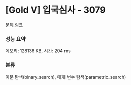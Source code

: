 # [Gold V] 입국심사 - 3079 

[문제 링크](https://www.acmicpc.net/problem/3079) 

### 성능 요약

메모리: 128136 KB, 시간: 204 ms

### 분류

이분 탐색(binary_search), 매개 변수 탐색(parametric_search)

